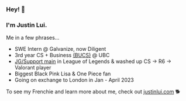 ### Hey! 👋
### I'm Justin Lui.

Me in a few phrases...
- SWE Intern @ Galvanize, now Diligent
- 3rd year CS + Business [(BUCS)](https://mybcom.sauder.ubc.ca/bucs) @ UBC
- [JG/Support main](https://na.op.gg/summoner/userName=lovesrycoding) in League of Legends & washed up CS -> R6 -> Valorant player
- Biggest Black Pink Lisa & One Piece fan 
- Going on exchange to London in Jan - April 2023

To see my Frenchie and learn more about me, check out [justinlui.com](https://justinlui.com) 🐕 

<!--
**jlui17/jlui17** is a ✨ _special_ ✨ repository because its `README.md` (this file) appears on your GitHub profile.

Here are some ideas to get you started:

- 🔭 I’m currently working on ...
- 🌱 I’m currently learning ...
- 👯 I’m looking to collaborate on ...
- 🤔 I’m looking for help with ...
- 💬 Ask me about ...
- 📫 How to reach me: ...
- 😄 Pronouns: ...
- ⚡ Fun fact: ...
-->
